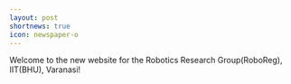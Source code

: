 ```yaml
---
layout: post
shortnews: true
icon: newspaper-o
---
```


Welcome to the new website for the Robotics Research Group(RoboReg), IIT(BHU), Varanasi!
